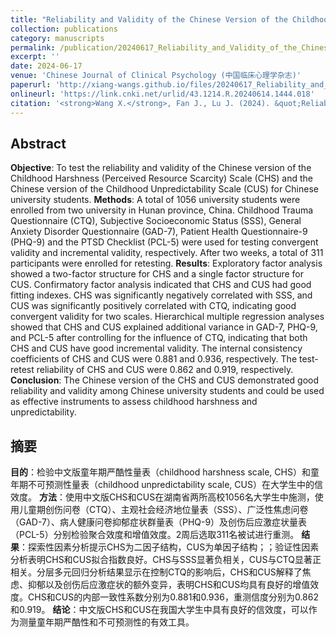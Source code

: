```yaml
---
title: "Reliability and Validity of the Chinese Version of the Childhood Harshness Scale and Unpredictability Scale in University Students (中文版童年期严酷性量表和不可预测性量表在大学生中的信效度)"
collection: publications
category: manuscripts
permalink: /publication/20240617_Reliability_and_Validity_of_the_Chinese_Version_of_the_CHS_and_CUS_in_University_Students
excerpt: ''
date: 2024-06-17
venue: 'Chinese Journal of Clinical Psychology (中国临床心理学杂志)'
paperurl: 'http://xiang-wangs.github.io/files/20240617_Reliability_and_Validity_of_the_Chinese_Version_of_the_CHS_and_CUS_in_University_Students.pdf'
onlineurl: 'https://link.cnki.net/urlid/43.1214.R.20240614.1444.018'  
citation: '<strong>Wang X.</strong>, Fan J., Lu J. (2024). &quot;Reliability and Validity of the Chinese Version of the Childhood Harshness Scale and Unpredictability Scale in University Students.&quot; <i>Chinese Journal of Clinical Psychology</i>. 32(3):588-594.''<strong>王向</strong>, 樊洁, 卢京洁. (2024). &quot;中文版童年期严酷性量表和不可预测性量表在大学生中的信效度.&quot; <i>中国临床心理学杂志</i>. 32(3):588-594.'
---
```


Abstract
------
<strong>Objective</strong>: To test the reliability and validity of the Chinese version of the Childhood Harshness (Perceived Resource Scarcity) Scale (CHS) and the Chinese version of the Childhood Unpredictability Scale (CUS) for Chinese university students. 
<strong>Methods</strong>: A total of 1056 university students were enrolled from two university in Hunan province, China. Childhood Trauma Questionnaire (CTQ), Subjective Socioeconomic Status (SSS), General Anxiety Disorder Questionnaire (GAD-7), Patient Health Questionnaire-9 (PHQ-9) and the PTSD Checklist (PCL-5) were used for testing convergent validity and incremental validity, respectively. After two weeks, a total of 311 participants were enrolled for retesting. 
<strong>Results</strong>: Exploratory factor analysis showed a two-factor structure for CHS and a single factor structure for CUS. Confirmatory factor analysis indicated that CHS and CUS had good fitting indexes. CHS was significantly negatively correlated with SSS, and CUS was significantly positively correlated with CTQ, indicating good convergent validity for two scales. Hierarchical multiple regression analyses showed that CHS and CUS explained additional variance in GAD-7, PHQ-9, and PCL-5 after controlling for the influence of CTQ, indicating that both CHS and CUS have good incremental validity. The internal consistency coefficients of CHS and CUS were 0.881 and 0.936, respectively. The test-retest reliability of CHS and CUS were 0.862 and 0.919, respectively. 
<strong>Conclusion</strong>: The Chinese version of the CHS and CUS demonstrated good reliability and validity among Chinese university students and could be used as effective instruments to assess childhood harshness and unpredictability.

摘要
------
<strong>目的</strong>：检验中文版童年期严酷性量表（childhood harshness scale, CHS）和童年期不可预测性量表（childhood unpredictability scale, CUS）在大学生中的信效度。
<strong>方法</strong>：使用中文版CHS和CUS在湖南省两所高校1056名大学生中施测，使用儿童期创伤问卷（CTQ）、主观社会经济地位量表（SSS）、广泛性焦虑问卷（GAD-7）、病人健康问卷抑郁症状群量表（PHQ-9）及创伤后应激症状量表（PCL-5）分别检验聚合效度和增值效度。2周后选取311名被试进行重测。
<strong>结果</strong>：探索性因素分析提示CHS为二因子结构，CUS为单因子结构；；验证性因素分析表明CHS和CUS拟合指数良好。CHS与SSS显著负相关，CUS与CTQ显著正相关。分层多元回归分析结果显示在控制CTQ的影响后，CHS和CUS解释了焦虑、抑郁以及创伤后应激症状的额外变异，表明CHS和CUS均具有良好的增值效度。CHS和CUS的内部一致性系数分别为0.881和0.936，重测信度分别为0.862和0.919。
<strong>结论</strong>：中文版CHS和CUS在我国大学生中具有良好的信效度，可以作为测量童年期严酷性和不可预测性的有效工具。
